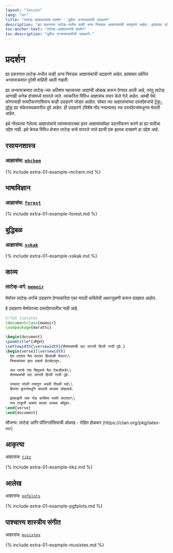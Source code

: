 ```yaml
---
layout: "lesson"
lang: "mr"
title: "लाटेक्-आज्ञावल्यांचे प्रदर्शन - पुढील अभ्यासासाठी उदाहरणे"
description: "ह्या प्रकरणात लाटेक्-मधील काही अन्य निवडक आज्ञासंचांची उदाहरणे आहेत. ह्यांबाबत उर्वरित अभ्यासक्रमात पुरेशी माहिती आली नव्हती."
toc-anchor-text: "लाटेक्-आज्ञावल्यांचे प्रदर्शन"
toc-description: "पुढील अभ्यासासाठीची उदाहरणे."
---
```


# प्रदर्शन

<span class="summary">
ह्या प्रकरणात लाटेक्-मधील काही अन्य निवडक आज्ञासंचांची उदाहरणे आहेत. ह्यांबाबत उर्वरित
अभ्यासक्रमात पुरेशी माहिती आली नव्हती.
</span>

ह्या अभ्यासक्रमात लाटेक्-च्या अतिशय महत्त्वाच्या आज्ञांची ओळख करून देण्यात आली आहे, परंतु लाटेक्
आणखी अनेक क्षेत्रांमध्ये वापरले जाते. त्याकरिता विविध आज्ञासंच तयार केले गेले आहेत. आम्ही येथे
कोणत्याही स्पष्टीकरणाशिवाय काही उदाहरणे जोडत आहोत. सोबत त्या आज्ञासंचांच्या दस्तऐवजांचे
[टेक्-डॉक](https://texdoc.net) ह्या संकेतस्थळावरील दुवे आहेत. ही उदाहरणे (विशेष नोंद नसल्यास)
त्या दस्तऐवजांमधूनच घेतली आहेत.

<p class="hint">
इथे नोंदवल्या गेलेल्या आज्ञासंचांचे त्यांच्यासारख्या इतर आज्ञासंचांपेक्षा उदात्तीकरण करणे हा ह्या
यादीचा उद्देश नाही. इथे केवळ विविध क्षेत्रात लाटेक् कसे वापरले जाते ह्याची एक झलक दाखवणे हा
उद्देश आहे.
</p>

## रसायनशास्त्र

### आज्ञासंच: [`mhchem`](https://texdoc.net/pkg/mhchem)

{% include extra-01-example-mchem.md %}

## भाषाविज्ञान

### आज्ञासंच: [`forest`](https://texdoc.net/pkg/forest)

{% include extra-01-example-forest.md %}

## बुद्धिबळ

<!-- not 2017 -->
### आज्ञासंच: [`xskak`](https://texdoc.net/pkg/xskak)

{% include extra-01-example-xskak.md %}

## काव्य

### लाटेक्-वर्ग: [`memoir`](https://texdoc.net/pkg/memoir)

मेमॉयर लाटेक्-वर्गाचे उदाहरण देण्याकरिता एका मराठी कवितेची अक्षरजुळणी करून दाखवत आहोत.

<p class="hint">
हे उदाहरण मेमॉयरच्या दस्तऐवजातील नाही आहे.
</p>

<!-- This code example has been translated, so is not included like the others
     It also requires lualatex which the others don't --->

<!-- {% raw %} -->
```latex
%!TeX lualatex
\documentclass{memoir}
\usepackage{marathi}

\begin{document}
\poemtitle*{औदुंबर}
\settowidth{\versewidth}{शेतमळ्यांची दाट लागली हिरवी गरदी पुढे.}
\begin{verse}[\versewidth]
  ऐल तटावर पैल तटावर हिरवाळी घेऊन\\
  निळासांवळा झरा वाहतो बेटाबेटातून.

  चार घरांचे गांव चिमुकले पैल टेकडीकडे\\
  शेतमळ्यांची दाट लागली हिरवी गरदी पुढे.

  पायवाट पांढरी तयांतुन अडवी तिडवी पडे\\
  हिरव्या कुरणांमधुनि चालली काळ्या डोहाकडे.

  झांकळुनी जळ गोड काळिमा पसरी लाटांवर\\
  पाय टाकुनी जळांत बसला असला औदुंबर.
\end{verse}
\end{document}
```
<!-- {% endraw %} -->

<p class="hint">
सौजन्य: लाटेक् आणि पॉलिग्लॉसियाची ओळख - रोहित होळकर (https://ctan.org/pkg/latex-mr)
</p>


## आकृत्या

<!-- not 2017 -->
आज्ञासंच: [`tikz`](https://texdoc.net/pkg/tikz)


{% include extra-01-example-tikz.md %}


## आलेख

आज्ञासंच: [`pgfplots`](https://texdoc.net/pkg/plots)


{% include extra-01-example-pgfplots.md %}


## पाश्चात्त्य शास्त्रीय संगीत

आज्ञासंच: [`musixtex`](https://texdoc.net/pkg/musixtex)


{% include extra-01-example-musixtex.md %}
